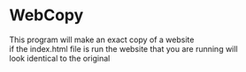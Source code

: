 # WebCopy

This program will make an exact copy of a website                            
if the index.html file is run the website that you are running will              
look identical to the original           
